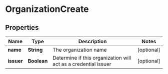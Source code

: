 

# OrganizationCreate

## Properties

Name | Type | Description | Notes
------------ | ------------- | ------------- | -------------
**name** | **String** | The organization name |  [optional]
**issuer** | **Boolean** | Determine if this organization will act as a credential issuer |  [optional]



